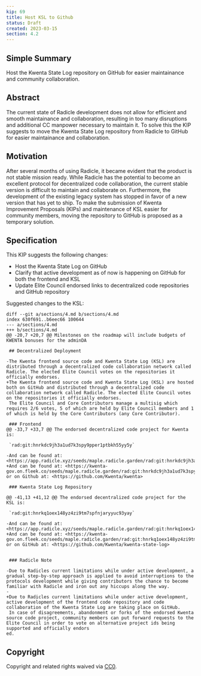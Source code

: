 ```yaml
---
kip: 69
title: Host KSL to Github
status: Draft
created: 2023-03-15
section: 4.2
---
```


## Simple Summary

Host the Kwenta State Log repository on GitHub for easier maintainance and community collaboration.

## Abstract

The current state of Radicle development does not allow for efficient and smooth maintainance and collaboration, resulting in too many disruptions and additional CC manpower necessary to maintain it. To solve this the KIP suggests to move the Kwenta State Log repository from Radicle to GitHub for easier maintainance and collaboration.

## Motivation

After several months of using Radicle, it became evident that the product is not stable mission ready. While Radicle has the potential to become an excellent protocol for decentralized code collaboration, the current stable version is difficult to maintain and collaborate on. Furthermore, the development of the existing legacy system has stopped in favor of a new version that has yet to ship. To make the submission of Kwenta Improvement Proposals (KIPs) and maintenance of KSL easier for community members, moving the repository to GitHub is proposed as a temporary solution.

## Specification

This KIP suggests the following changes:
    
* Host the Kwenta State Log on GitHub
* Clarify that active development as of now is happening on GitHub for both the frontend and KSL
* Update Elite Council endorsed links to decentralized code repositories and GitHub repository

Suggested changes to the KSL:

```
diff --git a/sections/4.md b/sections/4.md
index 630f691..b6eec66 100644
--- a/sections/4.md
+++ b/sections/4.md
@@ -20,7 +20,7 @@ Milestones on the roadmap will include budgets of KWENTA bonuses for the adminDA
 
 ## Decentralized Deployment
 
-The Kwenta frontend source code and Kwenta State Log (KSL) are distributed through a decentralized code collaboration network called Radicle. The elected Elite Council votes on the repositories it officially endorses.
+The Kwenta frontend source code and Kwenta State Log (KSL) are hosted both on GitHub and distributed through a decentralized code collaboration network called Radicle. The elected Elite Council votes on the repositories it officially endorses.
 The Elite Council and Core Contributors manage a multisig which requires 2/6 votes, 5 of which are held by Elite Council members and 1 of which is held by the Core Contributors (any Core Contributor).
 
 ### Frontend
@@ -33,7 +33,7 @@ The endorsed decentralized code project for Kwenta is:
 
 `rad:git:hnrkdc9jh3a1ud7k3spy9pper1ptbkh55yy5y`
 
-And can be found at: <https://app.radicle.xyz/seeds/maple.radicle.garden/rad:git:hnrkdc9jh3a1ud7k3spy9pper1ptbkh55yy5y>
+And can be found at: <https://kwenta-gov.on.fleek.co/seeds/maple.radicle.garden/rad:git:hnrkdc9jh3a1ud7k3spy9pper1ptbkh55yy5y/tree> or on Github at: <https://github.com/Kwenta/kwenta>
 
 ### Kwenta State Log Repository
 
@@ -41,13 +41,12 @@ The endorsed decentralized code project for the KSL is:
 
 `rad:git:hnrkq1oex148yz4zi9tm7spfnjaryyuc93yay`
 
-And can be found at: <https://app.radicle.xyz/seeds/maple.radicle.garden/rad:git:hnrkq1oex148yz4zi9tm7spfnjaryyuc93yay/tree/master>
+And can be found at: <https://kwenta-gov.on.fleek.co/seeds/maple.radicle.garden/rad:git:hnrkq1oex148yz4zi9tm7spfnjaryyuc93yay/tree/master> or on GitHub at: <https://github.com/Kwenta/kwenta-state-log>
 
 
 ### Radicle Note
 
-Due to Radicles current limitations while under active development, a gradual step-by-step approach is applied to avoid interruptions to the protocols development while giving contributors the chance to become familiar with Radicle and iron out any hiccups along the way.
-
+Due to Radicles current limitations while under active development, active development of the frontend code repository and code collaboration of the Kwenta State Log are taking place on GitHub.
 In case of disagreements, abandonment or forks of the endorsed Kwenta source code project, community members can put forward requests to the Elite Council in order to vote on alternative project ids being supported and officially endors
ed.
```

## Copyright

Copyright and related rights waived via [CC0](https://creativecommons.org/publicdomain/zero/1.0/).
